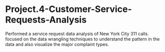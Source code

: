 # Project.4-Customer-Service-Requests-Analysis
Performed a service request data analysis of New York City 311 calls. focused on the data wrangling techniques to understand the pattern in the data and also visualize the major complaint types.
